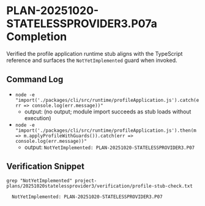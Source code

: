 # PLAN-20251020-STATELESSPROVIDER3.P07a Completion

Verified the profile application runtime stub aligns with the TypeScript reference and surfaces the `NotYetImplemented` guard when invoked.

## Command Log
- `node -e "import('./packages/cli/src/runtime/profileApplication.js').catch(err => console.log(err.message))"`
  - output: (no output; module import succeeds as stub loads without execution)
- `node -e "import('./packages/cli/src/runtime/profileApplication.js').then(m => m.applyProfileWithGuards()).catch(err => console.log(err.message))"`
  - output: `NotYetImplemented: PLAN-20251020-STATELESSPROVIDER3.P07`

## Verification Snippet
`grep "NotYetImplemented" project-plans/20251020statelessprovider3/verification/profile-stub-check.txt`
```
  NotYetImplemented: PLAN-20251020-STATELESSPROVIDER3.P07
```
